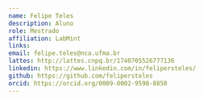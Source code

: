 ```yaml
---
name: Felipe Teles
description: Aluno
role: Mestrado
affiliation: LabMint
links:
email: felipe.teles@nca.ufma.br
lattes: http://lattes.cnpq.br/1740705526777136
linkedin: https://www.linkedin.com/in/felipersteles/
github: https://github.com/felipersteles
orcid: https://orcid.org/0009-0002-9598-8850
---
```



